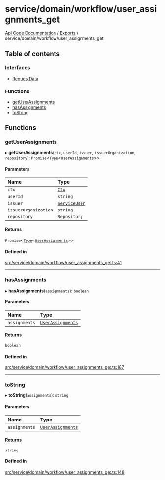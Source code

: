# service/domain/workflow/user\_assignments\_get
 
[Api Code Documentation](../README.md) / [Exports](../modules.md) / service/domain/workflow/user\_assignments\_get

## Table of contents

### Interfaces

- [RequestData](../interfaces/service_domain_workflow_user_assignments_get.RequestData.md)

### Functions

- [getUserAssignments](service_domain_workflow_user_assignments_get.md#getuserassignments)
- [hasAssignments](service_domain_workflow_user_assignments_get.md#hasassignments)
- [toString](service_domain_workflow_user_assignments_get.md#tostring)

## Functions

### getUserAssignments

▸ **getUserAssignments**(`ctx`, `userId`, `issuer`, `issuerOrganization`, `repository`): `Promise`<[`Type`](result.md#type)<[`UserAssignments`](../interfaces/service_domain_workflow_user_assignments.UserAssignments.md)\>\>

#### Parameters

| Name | Type |
| :------ | :------ |
| `ctx` | [`Ctx`](../interfaces/lib_ctx.Ctx.md) |
| `userId` | `string` |
| `issuer` | [`ServiceUser`](../interfaces/service_domain_organization_service_user.ServiceUser.md) |
| `issuerOrganization` | `string` |
| `repository` | `Repository` |

#### Returns

`Promise`<[`Type`](result.md#type)<[`UserAssignments`](../interfaces/service_domain_workflow_user_assignments.UserAssignments.md)\>\>

#### Defined in

[src/service/domain/workflow/user_assignments_get.ts:41](https://github.com/openkfw/TruBudget/blob/0804644/api/src/service/domain/workflow/user_assignments_get.ts#L41)

___

### hasAssignments

▸ **hasAssignments**(`assignments`): `boolean`

#### Parameters

| Name | Type |
| :------ | :------ |
| `assignments` | [`UserAssignments`](../interfaces/service_domain_workflow_user_assignments.UserAssignments.md) |

#### Returns

`boolean`

#### Defined in

[src/service/domain/workflow/user_assignments_get.ts:187](https://github.com/openkfw/TruBudget/blob/0804644/api/src/service/domain/workflow/user_assignments_get.ts#L187)

___

### toString

▸ **toString**(`assignments`): `string`

#### Parameters

| Name | Type |
| :------ | :------ |
| `assignments` | [`UserAssignments`](../interfaces/service_domain_workflow_user_assignments.UserAssignments.md) |

#### Returns

`string`

#### Defined in

[src/service/domain/workflow/user_assignments_get.ts:148](https://github.com/openkfw/TruBudget/blob/0804644/api/src/service/domain/workflow/user_assignments_get.ts#L148)
